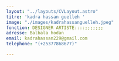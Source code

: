 ```yaml
---
layout: "../layouts/CVLayout.astro"
titre: 'kadra hassan guelleh '
image: "./images/kadrahassanguelleh.jpeg"
fonction: DESIGNER ARTISTE::::;;;;;;;
adresse: Balbala hodan
email: kadrahassan229@gmail.com
telephone: "(+25377868677)"

---
```

# 